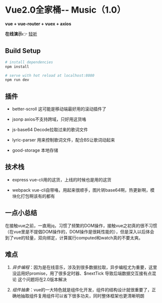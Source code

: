 # Vue2.0全家桶-- Music（1.0）
**vue + vue-router + vuex + axios**


**在线演示**👉 [轻听](http://www.gesangs.com:3000)

## Build Setup

``` bash
# install dependencies
npm install

# serve with hot reload at localhost:8080
npm run dev

```

## 插件

- better-scroll
这可能是移动端最好用的滚动插件了

- jsonp
axios不支持跨域，只好用这货咯

- js-base64 
Decode拉取过来的歌词文件

- lyric-parser
用来控制歌词文件，配合BS让歌词动起来

- good-storage
本地存储

## 技术栈

- express
vue-cli用的这货，上线的时候也是用的这货

- webpack
vue-cli自带咯，用起来很顺手，图片转base64啊，热更新啊，模块化打包啊该有的都有

## 一点小总结

在接触vue之前，一直用jq，习惯了频繁的DOM操作，接触vue之初真的很不习惯（在vue里是不提倡DOM操作的，DOM操作是很耗性能的），但是深入以后体会到了vue的轻量，双向绑定，计算属行computed和watch真的不要太爽。

## 难点

1. *异步编程*：因为是在线音乐，涉及到很多数据拉取，异步编程尤为重要，这里没运用好promise，用了很多定时器、$nextTick 导致后端数据交互接有点混论
这个问题将在2.0版本解决

2. *组件抽象*：vue的一大特色就是组件化开发，组件的结构设计就很重要了，正确地抽取组件复用组件可以省下很多功夫，同时整体框架也更清晰明朗
